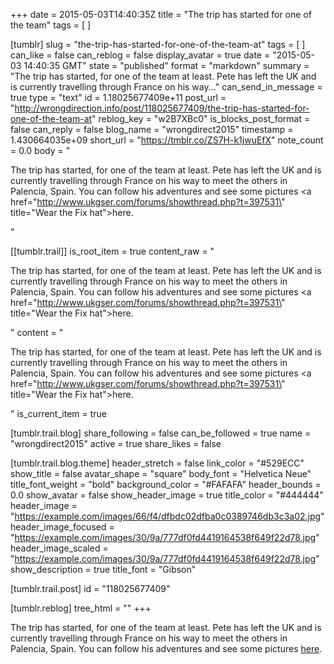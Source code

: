 +++
date = 2015-05-03T14:40:35Z
title = "The trip has started for one of the team"
tags = [ ]

[tumblr]
slug = "the-trip-has-started-for-one-of-the-team-at"
tags = [ ]
can_like = false
can_reblog = false
display_avatar = true
date = "2015-05-03 14:40:35 GMT"
state = "published"
format = "markdown"
summary = "The trip has started, for one of the team at least. Pete has left the UK and is currently travelling through France on his way..."
can_send_in_message = true
type = "text"
id = 1.18025677409e+11
post_url = "http://wrongdirection.info/post/118025677409/the-trip-has-started-for-one-of-the-team-at"
reblog_key = "w2B7XBc0"
is_blocks_post_format = false
can_reply = false
blog_name = "wrongdirect2015"
timestamp = 1.430664035e+09
short_url = "https://tmblr.co/ZS7H-k1jwuEfX"
note_count = 0.0
body = "<p>The trip has started, for one of the team at least. Pete has left the UK and is currently travelling through France on his way to meet the others in Palencia, Spain. You can follow his adventures and see some pictures <a href=\"http://www.ukgser.com/forums/showthread.php?t=397531\" title=\"Wear the Fix hat\">here</a>.</p>"

[[tumblr.trail]]
is_root_item = true
content_raw = "<p>The trip has started, for one of the team at least. Pete has left the UK and is currently travelling through France on his way to meet the others in Palencia, Spain. You can follow his adventures and see some pictures <a href=\"http://www.ukgser.com/forums/showthread.php?t=397531\" title=\"Wear the Fix hat\">here</a>.</p>"
content = "<p>The trip has started, for one of the team at least. Pete has left the UK and is currently travelling through France on his way to meet the others in Palencia, Spain. You can follow his adventures and see some pictures <a href=\"http://www.ukgser.com/forums/showthread.php?t=397531\" title=\"Wear the Fix hat\">here</a>.</p>"
is_current_item = true

[tumblr.trail.blog]
share_following = false
can_be_followed = true
name = "wrongdirect2015"
active = true
share_likes = false

[tumblr.trail.blog.theme]
header_stretch = false
link_color = "#529ECC"
show_title = false
avatar_shape = "square"
body_font = "Helvetica Neue"
title_font_weight = "bold"
background_color = "#FAFAFA"
header_bounds = 0.0
show_avatar = false
show_header_image = true
title_color = "#444444"
header_image = "https://example.com/images/66/f4/dfbdc02dfba0c0389746db3c3a02.jpg"
header_image_focused = "https://example.com/images/30/9a/777df0fd4419164538f649f22d78.jpg"
header_image_scaled = "https://example.com/images/30/9a/777df0fd4419164538f649f22d78.jpg"
show_description = true
title_font = "Gibson"

[tumblr.trail.post]
id = "118025677409"

[tumblr.reblog]
tree_html = ""
+++

<p>The trip has started, for one of the team at least. Pete has left the UK and is currently travelling through France on his way to meet the others in Palencia, Spain. You can follow his adventures and see some pictures <a href=\"http://www.ukgser.com/forums/showthread.php?t=397531\" title=\"Wear the Fix hat\">here</a>.</p>
